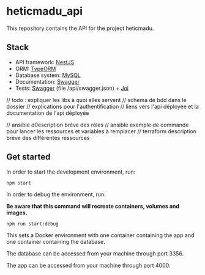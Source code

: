# heticmadu_api

This repository contains the API for the project heticmadu.

## Stack

- API framework: [NestJS](https://nestjs.com/)
- ORM: [TypeORM](https://typeorm.io/#/)
- Database system: [MySQL](https://www.mysql.com/fr/)
- Documentation: [Swagger](https://swagger.io/)
- Tests: [Swagger](https://swagger.io/) (file /api/swagger.json) + [Joi](https://github.com/hapijs/joi)

// todo : expliquer les libs à quoi elles servent
// schema de bdd dans le dossier
// explications pour l'authentification
// liens vers l'api déployée et la documentation de l'api déployée

// ansible d0escription brève des rôles
// ansible exemple de commande pour lancer les ressources et variables à remplacer
// terraform description brève des différentes ressources

## Get started

In order to start the development environment, run:

```
npm start
```

In order to debug the environment, run:

__Be aware that this command will recreate containers, volumes and images.__

```
npm run start:debug
```

This sets a Docker environment with one container containing the app and one container containing the database.

The database can be accessed from your machine through port 3356.

The app can be accessed from your machine through port 4000.